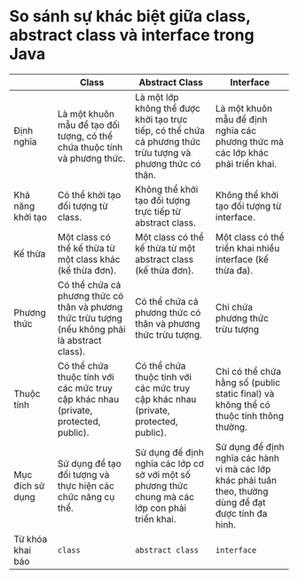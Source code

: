 # So sánh sự khác biệt giữa class, abstract class và interface trong Java

|                   | Class                                                                                            | Abstract Class                                                                                              | Interface                                                                                               |
|-------------------|--------------------------------------------------------------------------------------------------|-------------------------------------------------------------------------------------------------------------|---------------------------------------------------------------------------------------------------------|
| Định nghĩa        | Là một khuôn mẫu để tạo đối tượng, có thể chứa thuộc tính và phương thức.                        | Là một lớp không thể được khởi tạo trực tiếp, có thể chứa cả phương thức trừu tượng và phương thức có thân. | Là một khuôn mẫu để định nghĩa các phương thức mà các lớp khác phải triển khai.                         |
| Khả năng khởi tạo | Có thể khởi tạo đối tượng từ class.                                                              | Không thể khởi tạo đối tượng trực tiếp từ abstract class.                                                   | Không thể khởi tạo đối tượng từ interface.                                                              |
| Kế thừa           | Một class có thể kế thừa từ một class khác (kế thừa đơn).                                        | Một class có thể kế thừa từ một abstract class (kế thừa đơn).                                               | Một class có thể triển khai nhiều interface (kế thừa đa).                                               |
| Phương thức       | Có thể chứa cả phương thức có thân và phương thức trừu tượng (nếu không phải là abstract class). | Có thể chứa cả phương thức có thân và phương thức trừu tượng.                                               | Chỉ chứa phương thức trừu tượng                                                                         |
| Thuộc tính        | Có thể chứa thuộc tính với các mức truy cập khác nhau (private, protected, public).              | Có thể chứa thuộc tính với các mức truy cập khác nhau (private, protected, public).                         | Chỉ có thể chứa hằng số (public static final) và không thể có thuộc tính thông thường.                  |
| Mục đích sử dụng  | Sử dụng để tạo đối tượng và thực hiện các chức năng cụ thể.                                      | Sử dụng để định nghĩa các lớp cơ sở với một số phương thức chung mà các lớp con phải triển khai.            | Sử dụng để định nghĩa các hành vi mà các lớp khác phải tuân theo, thường dùng để đạt được tính đa hình. |
| Từ khóa khai báo  | `class`                                                                                          | `abstract class`                                                                                            | `interface`                                                                                             |